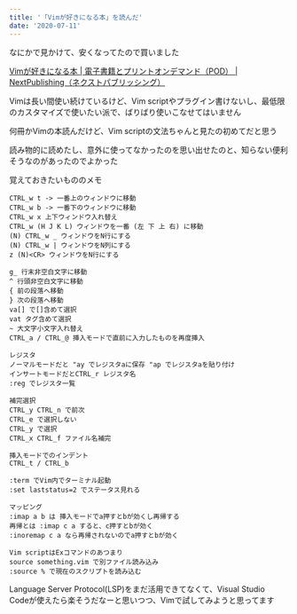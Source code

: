 ```yaml
---
title: '「Vimが好きになる本」を読んだ'
date: '2020-07-11'
---
```


なにかで見かけて、安くなってたので買いました  

[Vimが好きになる本 \| 電子書籍とプリントオンデマンド（POD） \| NextPublishing（ネクストパブリッシング）](https://nextpublishing.jp/book/11839.html)

Vimは長い間使い続けているけど、Vim scriptやプラグイン書けないし、最低限のカスタマイズで使いたい派で、ばりばり使いこなせてはいません

何冊かVimの本読んだけど、Vim scriptの文法ちゃんと見たの初めてだと思う  

読み物的に読めたし、意外に使ってなかったのを思い出せたのと、知らない便利そうなのがあったのでよかった

覚えておきたいもののメモ

```
CTRL_w t -> 一番上のウィンドウに移動
CTRL_w b -> 一番下のウィンドウに移動
CTRL_w x 上下ウィンドウ入れ替え
CTRL_w (H J K L) ウィンドウを一番 (左 下 上 右) に移動
(N) CTRL_w _ ウィンドウをN行にする
(N) CTRL_w | ウィンドウをN列にする
z (N)<CR> ウィンドウをN行にする

g_ 行末非空白文字に移動
^ 行頭非空白文字に移動
{ 前の段落へ移動
} 次の段落へ移動
va[] で[]含めて選択
vat タグ含めて選択
~ 大文字小文字入れ替え
CTRL_a / CTRL_@ 挿入モードで直前に入力したものを再度挿入

レジスタ
ノーマルモードだと "ay でレジスタaに保存 "ap でレジスタaを貼り付け
インサートモードだとCTRL_r レジスタ名
:reg でレジスタ一覧

補完選択
CTRL_y CTRL_n で前次
CTRL_e で選択しない
CTRL_y で選択
CTRL_x CTRL_f ファイル名補完

挿入モードでのインデント
CTRL_t / CTRL_b

:term でVim内でターミナル起動
:set laststatus=2 でステータス見れる

マッピング
:imap a b は 挿入モードでa押すとbが効くし再帰する
再帰とは :imap c a すると、c押すとbが効く
:inoremap c a なら再帰されないのでa押すとbが効く

Vim scriptはExコマンドのあつまり
source something.vim で別ファイル読み込み
:source % で現在のスクリプトを読み込む
```

Language Server Protocol(LSP)をまだ活用できてなくて、Visual Studio　Codeが使えたら楽そうだなーと思いつつ、Vimで試してみようと思ってます  